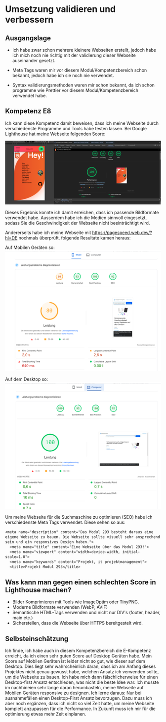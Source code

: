 # Umsetzung validieren und verbessern

## Ausgangslage

- Ich habe zwar schon mehrere kleinere Webseiten erstellt, jedoch habe ich mich noch nie richtig mit der validierung dieser Webseite auseinander gesetzt.

- Meta Tags waren mir vor diesem Modul/Kompetenzbereich schon bekannt, jedoch habe ich sie noch nie verwendet.

- Syntax validierungsmethoden waren mir schon bekannt, da ich schon programme wie Prettier vor diesem Modul/Kompetenzbereich verwendet habe.

## Kompetenz E8

Ich kann diese Kompetenz damit beweisen, dass ich meine Webseite durch verschiedenste Programme und Tools habe testen lassen. Bei Google Lighthouse hat meine Webseite folgenden Score:

![Performance der Webseite](image-1.png)

Dieses Ergebnis konnte ich damit erreichen, dass ich passende Bildformate verwendet habe. Ausserdem habe ich die Medien sinnvoll eingesetzt, sodass Sie die Geschwindigkeit der Webseite nicht beeinträchtigt wird.

Andererseits habe ich meine Webseite mit https://pagespeed.web.dev/?hl=DE nochmals überprüft, folgende Resultate kamen heraus:

Auf Mobilen Geräten so:
![mobile-analyse](image-2.png)

Auf dem Desktop so:
![desktop-analyse](image-3.png)


Um meine Webseite für die Suchmaschine zu optimieren (SEO) habe ich verschiedenste Meta Tags verwendet. Diese sehen so aus:
```
<meta name="description" content="Das Modul 293 besteht daraus eine eigene Webseite zu bauen. Die Webseite sollte visuell sehr ansprechend sein und ein responsives Design haben.">
  <meta name="title" content="Eine Webseite über das Modul 293!">
  <meta name="viewport" content="width=device-width, initial-scale=1.0">
  <meta name="keywords" content="Projekt, it projektmanagement">
  <title>Projekt Modul 293</title>
```

## Was kann man gegen einen schlechten Score in Lighthouse machen?

- Bilder Komprimieren mit Tools wie ImageOptim oder TinyPNG.
- Moderne Bildformate verwenden (WebP, AVIF)
- Semantische HTML-Tags verwenden und nicht nur DIV's (footer, header, main etc.)
- Sicherstellen, dass die Webseite über HTTPS bereitgestelt wird.

## Selbsteinschätzung

Ich finde, ich habe auch in diesem Kompetenzbereich die E-Kompetenz erreicht, da ich einen sehr guten Score auf Desktop Geräten habe. Mein Score auf Mobilen Geräten ist leider nicht so gut, wie dieser auf dem Desktop. Dies liegt sehr wahrscheinlich daran, dass ich am Anfang dieses Projektes nicht genau gewusst habe, welchen Ansatz ich verwenden sollte, um die Webseite zu bauen. Ich habe mich dann fälschlicherweise für einen Desktop-first Ansatz entschieden, was nicht die beste Idee war. Ich musste im nachhineien sehr lange daran herumbasteln, meine Webseite auf Mobilen Geräten responsive zu designen. Ich lerne daraus: Nur bei ausnahmefällen einen Desktop-First Ansatz bevorzugen. Dazu muss ich aber noch ergänzen, dass ich nicht so viel Zeit hatte, um meine Webseite komplett anzupassen für die Performance. In Zukunft muss ich mir für die optimierung etwas mehr Zeit einplanen. 